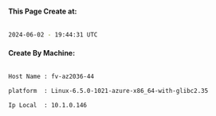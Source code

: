
   
#### This Page Create at:

```bash

2024-06-02 - 19:44:31 UTC

```

#### Create By Machine:

```bash

Host Name : fv-az2036-44

platform  : Linux-6.5.0-1021-azure-x86_64-with-glibc2.35

Ip Local  : 10.1.0.146

```

